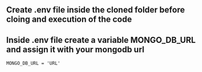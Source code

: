 ## Create .env file inside the cloned folder before cloing and execution of the code
## Inside .env file create a variable **MONGO_DB_URL** and assign it with your mongodb url
`
MONGO_DB_URL = 'URL'
`
